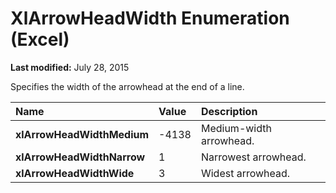 
# XlArrowHeadWidth Enumeration (Excel)

 **Last modified:** July 28, 2015

Specifies the width of the arrowhead at the end of a line.


|**Name**|**Value**|**Description**|
|:-----|:-----|:-----|
| **xlArrowHeadWidthMedium**|-4138|Medium-width arrowhead.|
| **xlArrowHeadWidthNarrow**|1|Narrowest arrowhead.|
| **xlArrowHeadWidthWide**|3|Widest arrowhead.|
